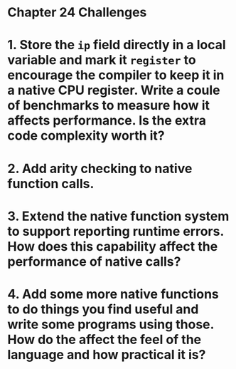 Chapter 24 Challenges
=====================

# 1. Store the `ip` field directly in a local variable and mark it `register` to encourage the compiler to keep it in a native CPU register. Write a coule of benchmarks to measure how it affects performance. Is the extra code complexity worth it?

# 2. Add arity checking to native function calls.

# 3. Extend the native function system to support reporting runtime errors. How does this capability affect the performance of native calls?

# 4. Add some more native functions to do things you find useful and write some programs using those. How do the affect the feel of the language and how practical it is?
